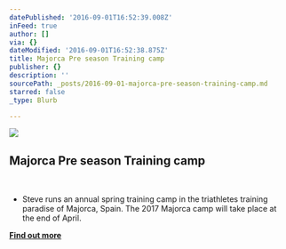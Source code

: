 ```yaml
---
datePublished: '2016-09-01T16:52:39.008Z'
inFeed: true
author: []
via: {}
dateModified: '2016-09-01T16:52:38.875Z'
title: Majorca Pre season Training camp​
publisher: {}
description: ''
sourcePath: _posts/2016-09-01-majorca-pre-season-training-camp.md
starred: false
_type: Blurb

---
```

![](https://the-grid-user-content.s3-us-west-2.amazonaws.com/5363d3ac-bf8d-428f-bdde-265e33707e08.jpg)

## Majorca Pre season Training camp  
​

* Steve runs an annual spring training camp in the triathletes training paradise of Majorca, Spain. The 2017 Majorca camp will take place at the end of April.

**[Find out more][0]**

[0]: http://sltcmajorcacamp.weebly.com/